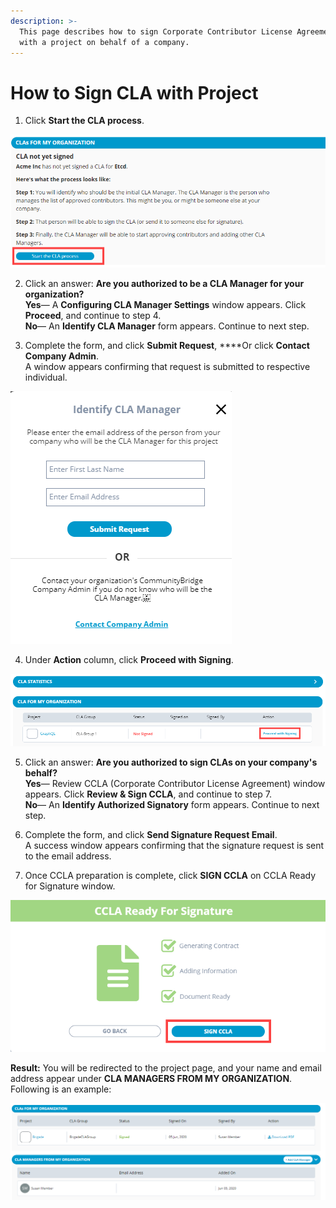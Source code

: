```yaml
---
description: >-
  This page describes how to sign Corporate Contributor License Agreement (CCLA)
  with a project on behalf of a company.
---
```


# How to Sign CLA with Project

1. Click **Start the CLA process**.

![Start the CLA Process](../../../../../.gitbook/assets/start-cla-process.png)

2. Click an answer: **Are you authorized to be a CLA Manager for your organization?  
Yes**— A **Configuring CLA Manager Settings** window appears. Click **Proceed**, and continue to step 4.  
**No**— An **Identify CLA Manager** form appears. Continue to next step.

3. Complete the form, and click **Submit Request**, ****Or click **Contact Company Admin**.  
A window appears confirming that request is submitted to respective individual.

![](../../../../../.gitbook/assets/identify-cla-manager.png)

4. Under **Action** column, click **Proceed with Signing**.

![Proceed with Signing CLA](../../../../../.gitbook/assets/proceed-with-signing-cla.png)

5. Click an answer: **Are you authorized to sign CLAs on your company's behalf?  
Yes**— Review CCLA \(Corporate Contributor License Agreement\) window appears. Click **Review & Sign CCLA**, and continue to step 7.  
**No**— An **Identify Authorized Signatory** form appears. Continue to next step.

6. Complete the form, and click **Send Signature Request Email**.  
A success window appears confirming that the signature request is sent to the email address.

7. Once CCLA preparation is complete, click **SIGN CCLA** on CCLA Ready for Signature window.

![](../../../../../.gitbook/assets/ccla-ready-for-signature.png)

**Result:** You will be redirected to the project page, and your name and email address appear under **CLA MANAGERS FROM MY ORGANIZATION**. Following is an example:

![CCLA signed successfully](../../../../../.gitbook/assets/cla-managers-from-my-organization-example.png)





